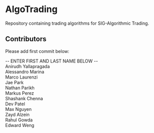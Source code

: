 # AlgoTrading
Repository containing trading algorithms for SIG-Algorithmic Trading.

## Contributors
Please add first commit below:

-- ENTER FIRST AND LAST NAME BELOW -- \
Anirudh Yallapragada \
Alessandro Marina \
Marco Laurenzi \
Jae Park \
Nathan Parikh \
Markus Perez \
Shashank Chenna \
Dev Patel \
Max Nguyen \
Zayd Alzein \
Rahul Gowda \
Edward Weng
